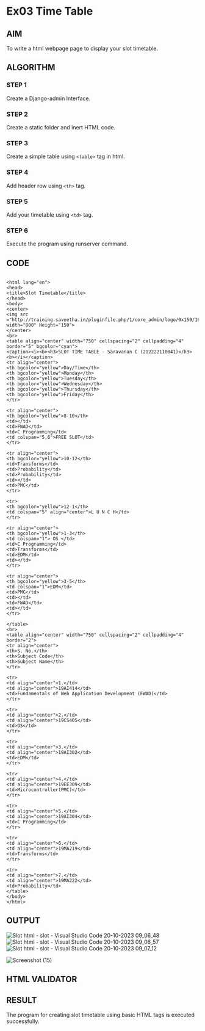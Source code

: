 # Ex03 Time Table

## AIM
To write a html webpage page to display your slot timetable.

## ALGORITHM
### STEP 1
Create a Django-admin Interface.

### STEP 2
Create a static folder and inert HTML code.

### STEP 3
Create a simple table using ```<table>``` tag in html.

### STEP 4
Add header row using ```<th>``` tag.

### STEP 5
Add your timetable using ```<td>``` tag.

### STEP 6
Execute the program using runserver command.

## CODE
```

<html lang="en">
<head>
<title>Slot Timetable</title>
</head>
<body>
<center>
<img src ="http://training.saveetha.in/pluginfile.php/1/core_admin/logo/0x150/1623542614/logo_1.png" width="800" Height="150">
</center>
<br>
<table align="center" width="750" cellspacing="2" cellpadding="4" border="5" bgcolor="cyan">
<caption><i><b><h3>SLOT TIME TABLE - Saravanan C (212222110041)</h3><b></i></caption>
<tr align="center">
<th bgcolor="yellow">Day/Time</th>
<th bgcolor="yellow">Monday</th>
<th bgcolor="yellow">Tuesday</th>
<th bgcolor="yellow">Wednesday</th>
<th bgcolor="yellow">Thursday</th>
<th bgcolor="yellow">Friday</th>
</tr>

<tr align="center">
<th bgcolor="yellow">8-10</th>
<td></td>
<td>FWAD</td>
<td>C Programming</td>
<td colspan="5,6">FREE SLOT</td>
</tr>

<tr align="center">
<th bgcolor="yellow">10-12</th>
<td>Transforms</td>
<td>Probability</td>
<td>Probability</td>
<td></td>
<td>PMC</td>
</tr>

<tr>
<th bgcolor="yellow">12-1</th>
<td colspan="5" align="center">L U N C H</td>
</tr>

<tr align="center">
<th bgcolor="yellow">1-3</th>
<td colspan="1"> OS </td>
<td>C Programming</td>
<td>Transforms</td>
<td>EDM</td>
<td></td>
</tr>

<tr align="center">
<th bgcolor="yellow">3-5</th>
<td colspan="1">EDM</td>
<td>PMC</td>
<td></td>
<td>FWAD</td>
<td></td>
</tr>

</table>
<br>
<table align="center" width="750" cellspacing="2" cellpadding="4" border="2">
<tr align="center">
<th>S. No.</th>
<th>Subject Code</th>
<th>Subject Name</th>
</tr>

<tr>
<td align="center">1.</td>
<td align="center">19AI414</td>
<td>Fundamentals of Web Application Development (FWAD)</td>
</tr>

<tr>
<td align="center">2.</td>
<td align="center">19CS405</td>
<td>OS</td>
</tr>

<tr>
<td align="center">3.</td>
<td align="center">19AI302</td>
<td>EDM</td>
</tr>

<tr>
<td align="center">4.</td>
<td align="center">19EE309</td>
<td>Microcontroller(PMC)</td>
</tr>

<tr>
<td align="center">5.</td>
<td align="center">19AI304</td>
<td>C Programming</td>
</tr>

<tr>
<td align="center">6.</td>
<td align="center">19MA219</td>
<td>Transforms</td>
</tr>

<tr>
<td align="center">7.</td>
<td align="center">19MA222</td>
<td>Probability</td>
</table>
</body>
</html>
```

## OUTPUT
![Slot html - slot - Visual Studio Code 20-10-2023 09_06_48](https://github.com/saravanan2607/slot/assets/121395849/28166cee-f96a-43e8-8bc3-925c741d9bb9)
![Slot html - slot - Visual Studio Code 20-10-2023 09_06_57](https://github.com/saravanan2607/slot/assets/121395849/c655197e-1b7d-4df4-abfb-826260a60519)
![Slot html - slot - Visual Studio Code 20-10-2023 09_07_12](https://github.com/saravanan2607/slot/assets/121395849/fda08109-d54f-4784-9858-1c3152a5d906)

![Screenshot (15)](https://github.com/saravanan2607/slot/assets/121395849/98dfd734-f125-487e-b858-7ce594b25bdb)



## HTML VALIDATOR


## RESULT
The program for creating slot timetable using basic HTML tags is executed successfully.
